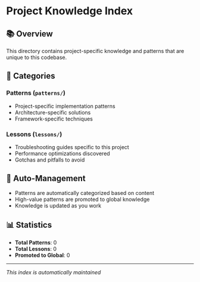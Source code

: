 # Project Knowledge Index

## 📚 Overview
This directory contains project-specific knowledge and patterns that are unique to this codebase.

## 🎯 Categories

### Patterns (`patterns/`)
- Project-specific implementation patterns
- Architecture-specific solutions
- Framework-specific techniques

### Lessons (`lessons/`)
- Troubleshooting guides specific to this project
- Performance optimizations discovered
- Gotchas and pitfalls to avoid

## 🔄 Auto-Management
- Patterns are automatically categorized based on content
- High-value patterns are promoted to global knowledge
- Knowledge is updated as you work

## 📊 Statistics
- **Total Patterns**: 0
- **Total Lessons**: 0
- **Promoted to Global**: 0

---
*This index is automatically maintained*
